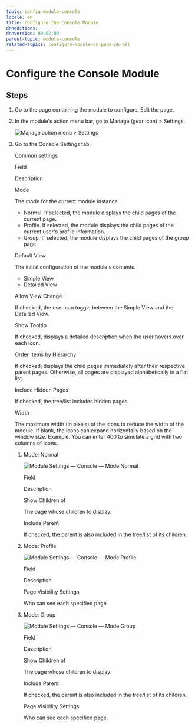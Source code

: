 ```yaml
---
topic: config-module-console
locale: en
title: Configure the Console Module
dnneditions: 
dnnversion: 09.02.00
parent-topic: module-console
related-topics: configure-module-on-page-pb-all
---
```


# Configure the Console Module

## Steps

1.  Go to the page containing the module to configure. Edit the page.
2.  In the module's action menu bar, go to Manage (gear icon) \> Settings.
    
      
    
    ![Manage action menu > Settings](img/scr-actionmenu-manage-settings.png)
    
      
    
3.  Go to the Console Settings tab.
    
    Common settings
    
    Field
    
    Description
    
    Mode
    
    The mode for the current module instance.
    
    *   Normal. If selected, the module displays the child pages of the current page.
    *   Profile. If selected, the module displays the child pages of the current user's profile information.
    *   Group. If selected, the module displays the child pages of the group page.
    
    Default View
    
    The initial configuration of the module's contents.
    
    *   Simple View
    *   Detailed View
    
    Allow View Change
    
    If checked, the user can toggle between the Simple View and the Detailed View.
    
    Show Tooltip
    
    If checked, displays a detailed description when the user hovers over each icon.
    
    Order Items by Hierarchy
    
    If checked, displays the child pages immediately after their respective parent pages. Otherwise, all pages are displayed alphabetically in a flat list.
    
    Include Hidden Pages
    
    If checked, the tree/list includes hidden pages.
    
    Width
    
    The maximum width (in pixels) of the icons to reduce the width of the module. If blank, the icons can expand horizontally based on the window size. Example: You can enter 400 to simulate a grid with two columns of icons.
    
    1.  Mode: Normal
        
          
        
        ![Module Settings — Console — Mode Normal](img/scr-modulesettings-Console-ModeNormal.png)
        
          
        
        Field
        
        Description
        
        Show Children of
        
        The page whose children to display.
        
        Include Parent
        
        If checked, the parent is also included in the tree/list of its children.
        
    2.  Mode: Profile
        
          
        
        ![Module Settings — Console — Mode Profile](img/scr-modulesettings-Console-ModeProfile.png)
        
          
        
        Field
        
        Description
        
        Page Visibility Settings
        
        Who can see each specified page.
        
    3.  Mode: Group
        
          
        
        ![Module Settings — Console — Mode Group](img/scr-modulesettings-Console-ModeGroup.png)
        
          
        
        Field
        
        Description
        
        Show Children of
        
        The page whose children to display.
        
        Include Parent
        
        If checked, the parent is also included in the tree/list of its children.
        
        Page Visibility Settings
        
        Who can see each specified page.